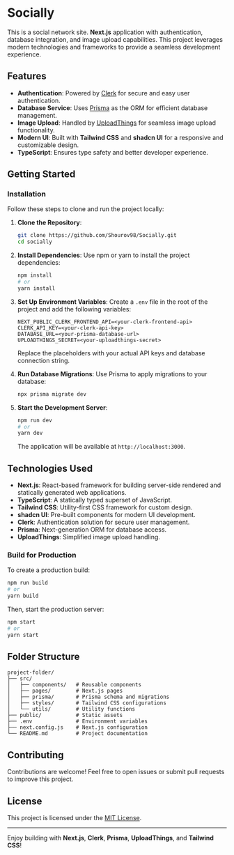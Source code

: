 # Socially

This is a social network site. **Next.js** application with authentication, database integration, and image upload capabilities. This project leverages modern technologies and frameworks to provide a seamless development experience.

## Features
- **Authentication**: Powered by [Clerk](https://clerk.dev) for secure and easy user authentication.
- **Database Service**: Uses [Prisma](https://www.prisma.io) as the ORM for efficient database management.
- **Image Upload**: Handled by [UploadThings](https://uploadthings.com) for seamless image upload functionality.
- **Modern UI**: Built with **Tailwind CSS** and **shadcn UI** for a responsive and customizable design.
- **TypeScript**: Ensures type safety and better developer experience.

## Getting Started

### Installation

Follow these steps to clone and run the project locally:

1. **Clone the Repository**:
   ```bash
   git clone https://github.com/Shourov98/Socially.git
   cd socially
   ```

2. **Install Dependencies**:
   Use npm or yarn to install the project dependencies:
   ```bash
   npm install
   # or
   yarn install
   ```

3. **Set Up Environment Variables**:
   Create a `.env` file in the root of the project and add the following variables:
   ```env
   NEXT_PUBLIC_CLERK_FRONTEND_API=<your-clerk-frontend-api>
   CLERK_API_KEY=<your-clerk-api-key>
   DATABASE_URL=<your-prisma-database-url>
   UPLOADTHINGS_SECRET=<your-uploadthings-secret>
   ```
   Replace the placeholders with your actual API keys and database connection string.

4. **Run Database Migrations**:
   Use Prisma to apply migrations to your database:
   ```bash
   npx prisma migrate dev
   ```

5. **Start the Development Server**:
   ```bash
   npm run dev
   # or
   yarn dev
   ```

   The application will be available at `http://localhost:3000`.

## Technologies Used
- **Next.js**: React-based framework for building server-side rendered and statically generated web applications.
- **TypeScript**: A statically typed superset of JavaScript.
- **Tailwind CSS**: Utility-first CSS framework for custom design.
- **shadcn UI**: Pre-built components for modern UI development.
- **Clerk**: Authentication solution for secure user management.
- **Prisma**: Next-generation ORM for database access.
- **UploadThings**: Simplified image upload handling.

### Build for Production
To create a production build:
```bash
npm run build
# or
yarn build
```
Then, start the production server:
```bash
npm start
# or
yarn start
```

## Folder Structure
```
project-folder/
├── src/
│   ├── components/   # Reusable components
│   ├── pages/        # Next.js pages
│   ├── prisma/       # Prisma schema and migrations
│   ├── styles/       # Tailwind CSS configurations
│   └── utils/        # Utility functions
├── public/           # Static assets
├── .env              # Environment variables
├── next.config.js    # Next.js configuration
└── README.md         # Project documentation
```

## Contributing
Contributions are welcome! Feel free to open issues or submit pull requests to improve this project.

## License
This project is licensed under the [MIT License](LICENSE).

---

Enjoy building with **Next.js**, **Clerk**, **Prisma**, **UploadThings**, and **Tailwind CSS**!
